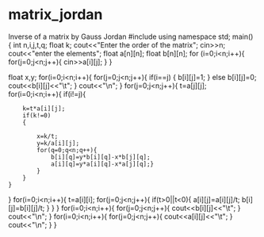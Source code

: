 # matrix_jordan
Inverse of a matrix by Gauss Jordan
#include<iostream>
using namespace std;
main()
{
int n,i,j,t,q;
float k;
cout<<"Enter the order of the matrix";
cin>>n;
cout<<"enter the elements";
float a[n][n];
float b[n][n];
for (i=0;i<n;i++){
        for(j=0;j<n;j++){
         cin>>a[i][j];
        }
}

float x,y;
for(i=0;i<n;i++){
    for(j=0;j<n;j++){
        if(i==j)
        {
            b[i][j]=1;
        }
        else
            b[i][j]=0;
    cout<<b[i][j]<<"\t";
    }
    cout<<"\n";
}
for(j=0;j<n;j++){
        t=a[j][j];
    for(i=0;i<n;i++){
    	if(i!=j){
		
        k=t*a[i][j];
        if(k!=0)
		{
		
            x=k/t;
            y=k/a[i][j];
            for(q=0;q<n;q++){
                b[i][q]=y*b[i][q]-x*b[j][q];
                a[i][q]=y*a[i][q]-x*a[j][q];}
            }
        }
    }
}
for(i=0;i<n;i++){
	t=a[i][i];
	for(j=0;j<n;j++){
		if(t>0||t<0){
			a[i][j]=a[i][j]/t;
			b[i][j]=b[i][j]/t;
		}
	}
}
for(i=0;i<n;i++){
	for(j=0;j<n;j++){
		cout<<b[i][j]<<"\t";
	}
	cout<<"\n";
}
for(i=0;i<n;i++){
	for(j=0;j<n;j++){
		cout<<a[i][j]<<"\t";
	}
	cout<<"\n";
}
}
